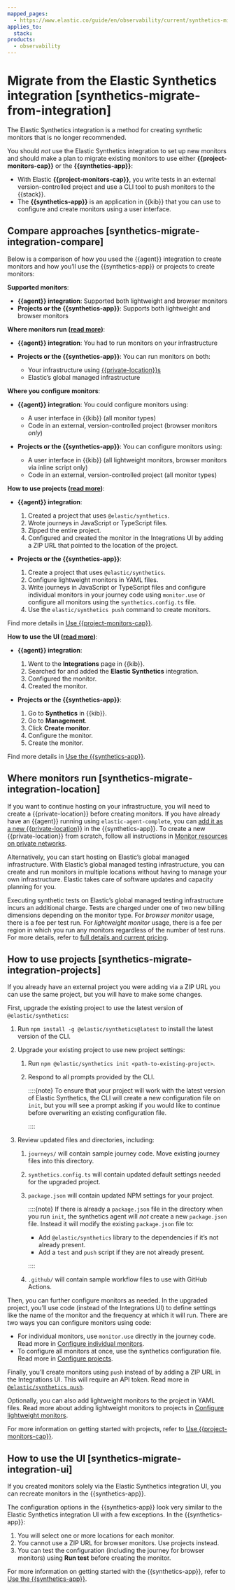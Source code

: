 ```yaml
---
mapped_pages:
  - https://www.elastic.co/guide/en/observability/current/synthetics-migrate-from-integration.html
applies_to:
  stack:
products:
  - observability
---
```


# Migrate from the Elastic Synthetics integration [synthetics-migrate-from-integration]

The Elastic Synthetics integration is a method for creating synthetic monitors that is no longer recommended.

You should *not* use the Elastic Synthetics integration to set up new monitors and should make a plan to migrate existing monitors to use either **{{project-monitors-cap}}** or the **{{synthetics-app}}**:

* With Elastic **{{project-monitors-cap}}**, you write tests in an external version-controlled project and use a CLI tool to push monitors to the {{stack}}.
* The **{{synthetics-app}}** is an application in {{kib}} that you can use to configure and create monitors using a user interface.

## Compare approaches [synthetics-migrate-integration-compare]

Below is a comparison of how you used the {{agent}} integration to create monitors and how you’ll use the {{synthetics-app}} or projects to create monitors:

**Supported monitors**:

* **{{agent}} integration**: Supported both lightweight and browser monitors
* **Projects or the {{synthetics-app}}**: Supports both lightweight and browser monitors

**Where monitors run ([read more](#synthetics-migrate-integration-location))**:

* **{{agent}} integration**: You had to run monitors on your infrastructure
* **Projects or the {{synthetics-app}}**: You can run monitors on both:

    * Your infrastructure using [{{private-location}}s](/solutions/observability/synthetics/monitor-resources-on-private-networks.md)
    * Elastic’s global managed infrastructure

**Where you configure monitors**:

* **{{agent}} integration**: You could configure monitors using:

    * A user interface in {{kib}} (all monitor types)
    * Code in an external, version-controlled project (browser monitors *only*)

* **Projects or the {{synthetics-app}}**: You can configure monitors using:

    * A user interface in {{kib}} (all lightweight monitors, browser monitors via inline script only)
    * Code in an external, version-controlled project (all monitor types)

**How to use projects ([read more](#synthetics-migrate-integration-projects))**:

* **{{agent}} integration**:

    1. Created a project that uses `@elastic/synthetics`.
    2. Wrote journeys in JavaScript or TypeScript files.
    3. Zipped the entire project.
    4. Configured and created the monitor in the Integrations UI by adding a ZIP URL that pointed to the location of the project.

* **Projects or the {{synthetics-app}}**:

    1. Create a project that uses `@elastic/synthetics`.
    2. Configure lightweight monitors in YAML files.
    3. Write journeys in JavaScript or TypeScript files and configure individual monitors in your journey code using `monitor.use` or configure all monitors using the `synthetics.config.ts` file.
    4. Use the `elastic/synthetics push` command to create monitors.

Find more details in [Use {{project-monitors-cap}}](/solutions/observability/synthetics/create-monitors-with-projects.md).

**How to use the UI ([read more](#synthetics-migrate-integration-ui))**:

* **{{agent}} integration**:

    1. Went to the **Integrations** page in {{kib}}.
    2. Searched for and added the **Elastic Synthetics** integration.
    3. Configured the monitor.
    4. Created the monitor.

* **Projects or the {{synthetics-app}}**:

    1. Go to **Synthetics** in {{kib}}.
    2. Go to **Management**.
    3. Click **Create monitor**.
    4. Configure the monitor.
    5. Create the monitor.

Find more details in [Use the {{synthetics-app}}](/solutions/observability/synthetics/create-monitors-ui.md).

## Where monitors run [synthetics-migrate-integration-location]

If you want to continue hosting on your infrastructure, you will need to create a {{private-location}} before creating monitors. If you have already have an {{agent}} running using `elastic-agent-complete`, you can [add it as a new {{private-location}}](/solutions/observability/synthetics/monitor-resources-on-private-networks.md#synthetics-private-location-add) in the {{synthetics-app}}. To create a new {{private-location}} from scratch, follow all instructions in [Monitor resources on private networks](/solutions/observability/synthetics/monitor-resources-on-private-networks.md).

Alternatively, you can start hosting on Elastic’s global managed infrastructure. With Elastic’s global managed testing infrastructure, you can create and run monitors in multiple locations without having to manage your own infrastructure. Elastic takes care of software updates and capacity planning for you.

Executing synthetic tests on Elastic’s global managed testing infrastructure incurs an additional charge. Tests are charged under one of two new billing dimensions depending on the monitor type. For *browser monitor* usage, there is a fee per test run. For *lightweight monitor* usage, there is a fee per region in which you run any monitors regardless of the number of test runs. For more details, refer to [full details and current pricing](https://www.elastic.co/pricing).

## How to use projects [synthetics-migrate-integration-projects]

If you already have an external project you were adding via a ZIP URL you can use the same project, but you will have to make some changes.

First, upgrade the existing project to use the latest version of `@elastic/synthetics`:

1. Run `npm install -g @elastic/synthetics@latest` to install the latest version of the CLI.
2. Upgrade your existing project to use new project settings:

    1. Run `npm @elastic/synthetics init <path-to-existing-project>`.
    2. Respond to all prompts provided by the CLI.

        ::::{note}
        To ensure that your project will work with the latest version of Elastic Synthetics, the CLI will create a new configuration file on `init`, but you will see a prompt asking if you would like to continue before overwriting an existing configuration file.

        ::::

3. Review updated files and directories, including:

    1. `journeys/` will contain sample journey code. Move existing journey files into this directory.
    2. `synthetics.config.ts` will contain updated default settings needed for the upgraded project.
    3. `package.json` will contain updated NPM settings for your project.

        ::::{note}
        If there is already a `package.json` file in the directory when you run `init`, the synthetics agent will *not* create a new `package.json` file. Instead it will modify the existing `package.json` file to:

        * Add `@elastic/synthetics` library to the dependencies if it’s not already present.
        * Add a `test` and `push` script if they are not already present.

        ::::

    4. `.github/` will contain sample workflow files to use with GitHub Actions.

Then, you can further configure monitors as needed. In the upgraded project, you’ll use code (instead of the Integrations UI) to define settings like the name of the monitor and the frequency at which it will run. There are two ways you can configure monitors using code:

* For individual monitors, use `monitor.use` directly in the journey code. Read more in [Configure individual monitors](/solutions/observability/synthetics/configure-individual-browser-monitors.md).
* To configure all monitors at once, use the synthetics configuration file. Read more in [Configure projects](/solutions/observability/synthetics/configure-projects.md).

Finally, you’ll create monitors using `push` instead of by adding a ZIP URL in the Integrations UI. This will require an API token. Read more in [`@elastic/synthetics push`](/solutions/observability/synthetics/cli.md#elastic-synthetics-push-command).

Optionally, you can also add lightweight monitors to the project in YAML files. Read more about adding lightweight monitors to projects in [Configure lightweight monitors](/solutions/observability/synthetics/configure-lightweight-monitors.md).

For more information on getting started with projects, refer to [Use {{project-monitors-cap}}](/solutions/observability/synthetics/create-monitors-with-projects.md).

## How to use the UI [synthetics-migrate-integration-ui]

If you created monitors solely via the Elastic Synthetics integration UI, you can recreate monitors in the {{synthetics-app}}.

The configuration options in the {{synthetics-app}} look very similar to the Elastic Synthetics integration UI with a few exceptions. In the {{synthetics-app}}:

1. You will select one or more locations for each monitor.
2. You cannot use a ZIP URL for browser monitors. Use projects instead.
3. You can test the configuration (including the journey for browser monitors) using **Run test** before creating the monitor.

For more information on getting started with the {{synthetics-app}}, refer to [Use the {{synthetics-app}}](/solutions/observability/synthetics/create-monitors-ui.md).

